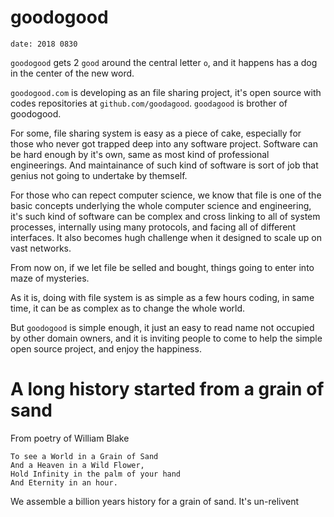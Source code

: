 
# goodogood

    date: 2018 0830


`goodogood` gets 2 `good` around the central letter `o`,
and it happens has a dog in the center of the new word.

`goodogood.com` is developing as an file sharing project,
it's open source with codes repositories at `github.com/goodagood`.
`goodagood` is brother of goodogood.

For some, file sharing system is easy as a piece of cake, 
especially for those who never got trapped deep into any software project.
Software can be hard enough by it's own, same as most kind of professional engineerings.
And maintainance of such kind of software is sort of job that genius not going to undertake by themself.

For those who can repect computer science,
we know that file is one of the basic concepts underlying the whole computer science and engineering,
it's such kind of software can be complex and
cross linking to all of system processes, internally using many protocols, 
and facing all of different interfaces. 
It also becomes hugh challenge when it designed to scale up on vast networks. 

From now on, if we let file be selled and bought, things going to enter into maze of mysteries.

As it is,
doing with file system is as simple as a few hours coding, in same time,
it can be as complex as to change the whole world.

But `goodogood` is simple enough, 
it just an easy to read name not occupied by other domain owners,
and it is inviting people to come to help the simple open source project,
and enjoy the happiness.



# A long history started from a grain of sand


From poetry of William Blake

    To see a World in a Grain of Sand
    And a Heaven in a Wild Flower,
    Hold Infinity in the palm of your hand 
    And Eternity in an hour.


We assemble a billion years history for a grain of sand. 
It's un-relivent




